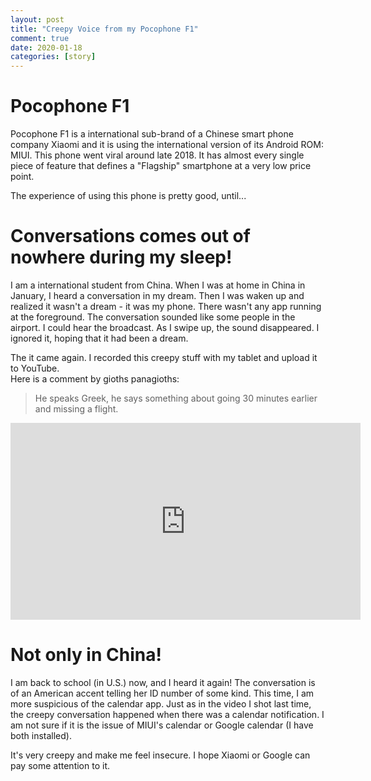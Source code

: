```yaml
---
layout: post
title: "Creepy Voice from my Pocophone F1"
comment: true
date: 2020-01-18
categories: [story]
---
```

# Pocophone F1
Pocophone F1 is a international sub-brand of a Chinese smart phone company Xiaomi
and it is using the international version of its Android ROM: MIUI.
This phone went viral around late 2018. It has almost every single piece of feature
that defines a "Flagship" smartphone at a very low price point.

The experience of using this phone is pretty good, until...

# Conversations comes out of nowhere during my sleep!
I am a international student from China. When I was at home in China in January,
I heard a conversation in my dream.
Then I was waken up and realized it wasn't a dream - it was my phone.
There wasn't any app running at the foreground.
The conversation sounded like some people in the airport.
I could hear the broadcast.
As I swipe up, the sound disappeared. I ignored it, hoping that it had been a dream.

The it came again.
I recorded this creepy stuff with my tablet and upload it to YouTube.  
Here is a comment by gioths panagioths:
> He speaks Greek, he says something about going 30 minutes earlier and missing a flight.
<iframe width="560" height="315" src="https://www.youtube.com/embed/NcwFLIUB-nA" frameborder="0" allow="accelerometer; autoplay; encrypted-media; gyroscope; picture-in-picture" allowfullscreen></iframe>

# Not only in China!
I am back to school (in U.S.) now, and I heard it again!
The conversation is of an American accent telling her ID number of some kind.
This time, I am more suspicious of the calendar app.
Just as in the video I shot last time, the creepy conversation happened when there was a calendar notification.
I am not sure if it is the issue of MIUI's calendar or Google calendar (I have both installed).

It's very creepy and make me feel insecure. I hope Xiaomi or Google can pay some attention to it.